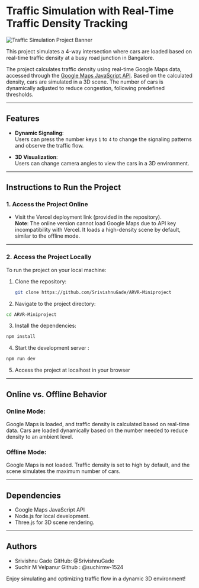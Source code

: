 # Traffic Simulation with Real-Time Traffic Density Tracking

![Traffic Simulation Project Banner](./public/assets/ARVR-Project.png)

This project simulates a 4-way intersection where cars are loaded based on real-time traffic density at a busy road junction in Bangalore. 

The project calculates traffic density using real-time Google Maps data, accessed through the [Google Maps JavaScript API](https://developers.google.com/maps/documentation/javascript/examples/layer-traffic#maps_layer_traffic-html). Based on the calculated density, cars are simulated in a 3D scene. The number of cars is dynamically adjusted to reduce congestion, following predefined thresholds.

---

## Features

- **Dynamic Signaling**:  
  Users can press the number keys `1` to `4` to change the signaling patterns and observe the traffic flow.

- **3D Visualization**:  
  Users can change camera angles to view the cars in a 3D environment.

---

## Instructions to Run the Project

### 1. Access the Project Online
- Visit the Vercel deployment link (provided in the repository).  
  **Note**: The online version cannot load Google Maps due to API key incompatibility with Vercel. It loads a high-density scene by default, similar to the offline mode.

---

### 2. Access the Project Locally
To run the project on your local machine:
1. Clone the repository:  
   ```bash
   git clone https://github.com/SrivishnuGade/ARVR-Miniproject
    ```
2. Navigate to the project directory:
 ```bash
 cd ARVR-Miniproject
```
3. Install the dependencies:
```bash
npm install
```
4. Start the development server :
```bash
npm run dev
```
5. Access the project at localhost in your browser

---

## Online vs. Offline Behavior
### Online Mode:
Google Maps is loaded, and traffic density is calculated based on real-time data.
Cars are loaded dynamically based on the number needed to reduce density to an ambient level.

### Offline Mode:
Google Maps is not loaded.
Traffic density is set to high by default, and the scene simulates the maximum number of cars.

---

## Dependencies
- Google Maps JavaScript API
- Node.js for local development.
- Three.js for 3D scene rendering.

---

## Authors
- Srivishnu Gade
GitHub: @SrivishnuGade
- Suchir M Velpanur
Github : @suchirmv-1524

Enjoy simulating and optimizing traffic flow in a dynamic 3D environment!